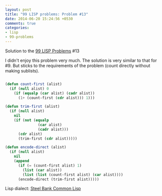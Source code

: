 ```yaml
---
layout: post
title: "99 LISP problems: Problem #13"
date: 2014-06-20 15:24:56 +0530
comments: true
categories: 
- lisp
- 99-problems
---
```


Solution to the [99 LISP Problems][99prob] #13

I didn't enjoy this problem very much. The solution is very similar to that for
#9. But sticks to the requirements of the problem (count directly without
making sublists).


```cl

(defun count-first (alist)
  (if (null alist) 0
    (if (equalp (car alist) (cadr alist))
      (1+ (count-first (cdr alist))) 1)))

(defun trim-first (alist)
  (if (null alist)
    nil
    (if (not (equalp
               (car alist)
               (cadr alist)))
      (cdr alist)
      (trim-first (cdr alist)))))

(defun encode-direct (alist)
  (if (null alist)
    nil
    (append
      (if (= (count-first alist) 1)
        (list (car alist))
        (list (list (count-first alist) (car alist))))
      (encode-direct (trim-first alist)))))

```


Lisp dialect: [Steel Bank Common Lisp][sbcl]

<!--links-->
[99prob]: http://www.ic.unicamp.br/~meidanis/courses/mc336/2006s2/funcional/L-99_Ninety-Nine_Lisp_Problems.html
[sbcl]: http://www.sbcl.org/
